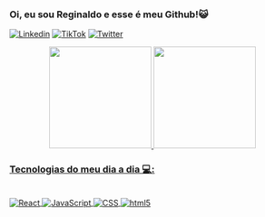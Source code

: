 ### Oi, eu sou Reginaldo e esse é meu Github!😺




[![Linkedin](	https://img.shields.io/badge/LinkedIn-0077B5?style=for-the-badge&logo=linkedin&logoColor=white)](https://www.linkedin.com/in/reginaldoinacio/)
[![TikTok](	https://img.shields.io/badge/TikTok-000000?style=for-the-badge&logo=tiktok&logoColor=white)](https://www.tiktok.com/@regi.dev?is_from_webapp=1&sender_device=pc)
[![Twitter](	https://img.shields.io/badge/Twitter-1DA1F2?style=for-the-badge&logo=twitter&logoColor=white)](https://twitter.com/Regis_dev)

<div align="center">
  <a href="https://github.com/ReginaldoInacio">
  <img height="180em" src="https://github-readme-stats.vercel.app/api?username=ReginaldoInacio&show_icons=true&theme=tokyonight&include_all_commits=true&count_private=true"/>
  <img height="180em" src="https://github-readme-stats.vercel.app/api/top-langs/?username=ReginaldoInacio&layout=compact&langs_count=7&theme=tokyonight"/>
  
</div>


### Tecnologias do meu dia a dia 💻:

<div style="display: inline_block"></br>
<img align="center" alt="React" src="https://img.shields.io/badge/React-20232A?style=for-the-badge&logo=react&logoColor=61DAFB">
<img align="center" alt="JavaScript" src="https://img.shields.io/badge/JavaScript-F7DF1E?style=for-the-badge&logo=javascript&logoColor=black">
<img align="center" alt="CSS" src="https://img.shields.io/badge/CSS3-1572B6?style=for-the-badge&logo=css3&logoColor=white">
<img align="center" alt="html5" src="https://img.shields.io/badge/HTML-239120?style=for-the-badge&logo=html5&logoColor=white">

</div>


